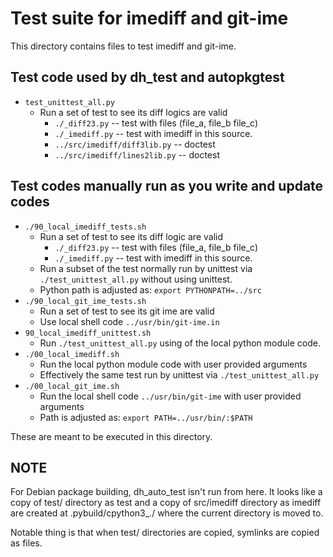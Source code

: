 # Test suite for imediff and git-ime

This directory contains files to test imediff and git-ime.

## Test code used by dh_test and autopkgtest

* `test_unittest_all.py`
  * Run a set of test to see its diff logics are valid
    * `./_diff23.py` -- test with files (file_a, file_b file_c)
    * `./_imediff.py` -- test with imediff in this source.
    * `../src/imediff/diff3lib.py` -- doctest
    * `../src/imediff/lines2lib.py` -- doctest

## Test codes manually run as you write and update codes

* `./90_local_imediff_tests.sh`
  * Run a set of test to see its diff logic are valid
    * `./_diff23.py`  -- test with files (file_a, file_b file_c)
    * `./_imediff.py` -- test with imediff in this source.
  * Run a subset of the test normally run by unittest via
    `./test_unittest_all.py`  without using unittest.
  * Python path is adjusted as: `export PYTHONPATH=../src`
* `./90_local_git_ime_tests.sh`
  * Run a set of test to see its git ime are valid
  * Use local shell code `../usr/bin/git-ime.in`
* `90_local_imediff_unittest.sh`
  * Run `./test_unittest_all.py` using of the local python module code.
* `./00_local_imediff.sh`
  * Run the local python module code with user provided arguments
  * Effectively the same test run by unittest via `./test_unittest_all.py`
* `./00_local_git_ime.sh`
  * Run the local shell code `../usr/bin/git-ime` with user provided arguments
  * Path is adjusted as: `export PATH=../usr/bin/:$PATH`

These are meant to be executed in this directory.

## NOTE

For Debian package building, dh_auto_test isn't run from here.  It looks like a
copy of test/ directory as test and a copy of src/imediff directory as imediff
are created at .pybuild/cpython3_*.*/ where the current directory is moved to.

Notable thing is that when test/ directories are copied, symlinks are copied as files.
